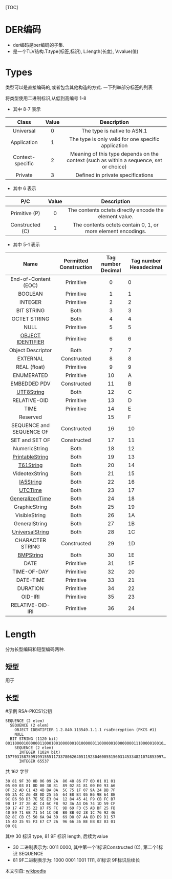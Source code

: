 [TOC]

# DER编码
* der编码是ber编码的子集.
* 是一个TLV结构.T:type(标签,标识), L:length(长度), V:value(值)


# Types
类型可以是直接编码的,或者包含其他构造的方式. 一下列举部分标签的列表

将类型使用二进制标识,从低到高编号 1-8

* 其中 8-7 表示

|      Class       | Value |                         Description                          |
| :--------------: | :---: | :----------------------------------------------------------: |
|    Universal     |   0   |                 The type is native to ASN.1                  |
|   Application    |   1   |     The type is only valid for one specific application      |
| Context-specific |   2   | Meaning of this type depends on the context (such as within a sequence, set or choice) |
|     Private      |   3   |              Defined in private specifications               |

* 其中 6 表示

|       P/C       | Value |                         Description                          |
| :-------------: | :---: | :----------------------------------------------------------: |
|  Primitive (P)  |   0   |    The contents octets directly encode the element value.    |
| Constructed (C) |   1   | The contents octets contain 0, 1, or more element encodings. |

* 其中 5-1 表示

|                             Name                             | Permitted Construction | Tag number Decimal| Tag number Hexadecimal     |
| :----------------------------------------------------------: | :--------------------: | :--------: | ---- |
|                     End-of-Content (EOC)                     |       Primitive        |     0      | 0    |
|                           BOOLEAN                            |       Primitive        |     1      | 1    |
|                           INTEGER                            |       Primitive        |     2      | 2    |
|                          BIT STRING                          |          Both          |     3      | 3    |
|                         OCTET STRING                         |          Both          |     4      | 4    |
|                             NULL                             |       Primitive        |     5      | 5    |
| [OBJECT IDENTIFIER](https://en.wikipedia.org/wiki/Object_identifier) |       Primitive        |     6      | 6    |
|                      Object Descriptor                       |          Both          |     7      | 7    |
|                           EXTERNAL                           |      Constructed       |     8      | 8    |
|                         REAL (float)                         |       Primitive        |     9      | 9    |
|                          ENUMERATED                          |       Primitive        |     10     | A    |
|                         EMBEDDED PDV                         |      Constructed       |     11     | B    |
|      [UTF8String](https://en.wikipedia.org/wiki/UTF-8)       |          Both          |     12     | C    |
|                         RELATIVE-OID                         |       Primitive        |     13     | D    |
|                             TIME                             |       Primitive        |     14     | E    |
|                           Reserved                           |                        |     15     | F    |
|                   SEQUENCE and SEQUENCE OF                   |      Constructed       |     16     | 10   |
|                        SET and SET OF                        |      Constructed       |     17     | 11   |
|                        NumericString                         |          Both          |     18     | 12   |
| [PrintableString](https://en.wikipedia.org/wiki/PrintableString) |          Both          |     19     | 13   |
|     [T61String](https://en.wikipedia.org/wiki/ITU_T.61)      |          Both          |     20     | 14   |
|                        VideotexString                        |          Both          |     21     | 15   |
|     [IA5String](https://en.wikipedia.org/wiki/IA5String)     |          Both          |     22     | 16   |
| [UTCTime](https://en.wikipedia.org/wiki/Coordinated_Universal_Time) |          Both          |     23     | 17   |
| [GeneralizedTime](https://en.wikipedia.org/wiki/GeneralizedTime) |          Both          |     24     | 18   |
|                        GraphicString                         |          Both          |     25     | 19   |
|                        VisibleString                         |          Both          |     26     | 1A   |
|                        GeneralString                         |          Both          |     27     | 1B   |
| [UniversalString](https://en.wikipedia.org/wiki/Universal_Character_Set) |          Both          |     28     | 1C   |
|                       CHARACTER STRING                       |      Constructed       |     29     | 1D   |
| [BMPString](https://en.wikipedia.org/wiki/Basic_Multilingual_Plane) |          Both          |     30     | 1E   |
|                             DATE                             |       Primitive        |     31     | 1F   |
|                         TIME-OF-DAY                          |       Primitive        |     32     | 20   |
|                          DATE-TIME                           |       Primitive        |     33     | 21   |
|                           DURATION                           |       Primitive        |     34     | 22   |
|                           OID-IRI                            |       Primitive        |     35     | 23   |
|                       RELATIVE-OID-IRI                       |       Primitive        |     36     | 24   |

# Length
分为长型编码和短型编码两种.
## 短型
用于
## 长型


#示例
RSA-PKCS1公钥

```
SEQUENCE (2 elem)
  SEQUENCE (2 elem)
    OBJECT IDENTIFIER 1.2.840.113549.1.1.1 rsaEncryption (PKCS #1)
    NULL
  BIT STRING (1120 bit) 001100001000000110001001000000101000000110000001000000001110000010010…
    SEQUENCE (2 elem)
      INTEGER (1024 bit) 157703158759919915551173378062640511923046005515603145334821074853997…
      INTEGER 65537
```
共 162 字节
``` 
30 81 9F 30 0D 06 09 2A  86 48 86 F7 0D 01 01 01
05 00 03 81 8D 00 30 81  89 02 81 81 00 E0 93 A6
0F 32 AD C1 43 4B BA 8A  5C 75 1F 07 9A 24 BB 7F
05 3A 4C A6 48 0D 25 55  64 E8 B4 05 B6 9B 64 8E
9C E6 50 D3 7E 5E E3 04  12 84 45 41 F9 CB FC B7
90 1F 37 2E 4C C4 6C F8  92 3A A3 D6 74 1D 59 CF
59 17 47 35 22 87 F5 FC  9D 69 F3 C5 AB BF 25 FB
40 E9 71 6B 71 54 1C DB  B0 8B 02 38 1C 76 92 46
B2 8C CB C5 50 6A 94 39  69 D8 07 AA BD E9 D1 57
15 4D 35 95 F3 E7 C7 2A  96 66 36 BE EB 02 03 01
00 01 
```

其中
30 标识 type, 81 9F 标识 length, 后续为value
* 30 二进制表示为: 0011 0000, 其中第一个1标识Constructed (C), 第二个1标识 SEQUENCE
* 81 9F二进制表示为: 1000 0001 1001 1111, 81标识 9F标识后续长

本文引自: [wikipedia](https://en.wikipedia.org/wiki/X.690#DER_encoding)

